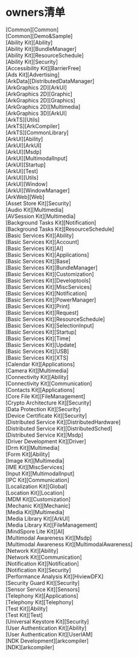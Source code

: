 # owners清单

[Common][Common]<br>
[Common][Demo&Sample]<br>
[Ability Kit][Ability]<br>
[Ability Kit][BundleManager]<br>
[Ability Kit][ResourceSchedule]<br>
[Ability Kit][Security]<br>
[Accessibility Kit][BarrierFree]<br>
[Ads Kit][Advertising]<br>
[ArkData][DistributedDataManager]<br>
[ArkGraphics 2D][ArkUI]<br>
[ArkGraphics 2D][Graphic]<br>
[ArkGraphics 2D][Graphics]<br>
[ArkGraphics 2D][Multimedia]<br>
[ArkGraphics 3D][ArkUI]<br>
[ArkTS][Utils]<br>
[ArkTS][ArkCompiler]<br>
[ArkTS][CommonLibrary]<br>
[ArkUI][Ability]<br>
[ArkUI][ArkUI]<br>
[ArkUI][Msdp]<br>
[ArkUI][MultimodalInput]<br>
[ArkUI][Startup]<br>
[ArkUI][Test]<br>
[ArkUI][Utils]<br>
[ArkUI][Window]<br>
[ArkUI][WindowManager]<br>
[ArkWeb][Web]<br>
[Asset Store Kit][Security]<br>
[Audio Kit][Multimedia]<br>
[AVSession Kit][Multimedia]<br>
[Background Tasks Kit][Notification]<br>
[Background Tasks Kit][ResourceSchedule]<br>
[Basic Services Kit][Ability]<br>
[Basic Services Kit][Account]<br>
[Basic Services Kit][AI]<br>
[Basic Services Kit][Applications]<br>
[Basic Services Kit][Base]<br>
[Basic Services Kit][BundleManager]<br>
[Basic Services Kit][Customization]<br>
[Basic Services Kit][Developtools]<br>
[Basic Services Kit][MiscServices]<br>
[Basic Services Kit][Notification]<br>
[Basic Services Kit][PowerManager]<br>
[Basic Services Kit][Print]<br>
[Basic Services Kit][Request]<br>
[Basic Services Kit][ResourceSchedule]<br>
[Basic Services Kit][SelectionInput]<br>
[Basic Services Kit][Startup]<br>
[Basic Services Kit][Time]<br>
[Basic Services Kit][Update]<br>
[Basic Services Kit][USB]<br>
[Basic Services Kit][XTS]<br>
[Calendar Kit][Applications]<br>
[Camera Kit][Multimedia]<br>
[Connectivity Kit][Ability]<br>
[Connectivity Kit][Communication]<br>
[Contacts Kit][Applications]<br>
[Core File Kit][FileManagement]<br>
[Crypto Architecture Kit][Security]<br>
[Data Protection Kit][Security]<br>
[Device Certificate Kit][Security]<br>
[Distributed Service Kit][DistributedHardware]<br>
[Distributed Service Kit][DistributedSched]<br>
[Distributed Service Kit][Msdp]<br>
[Driver Development Kit][Driver]<br>
[Drm Kit][Multimedia]<br>
[Form Kit][Ability]<br>
[Image Kit][Multimedia]<br>
[IME Kit][MiscServices]<br>
[Input Kit][MultimodalInput]<br>
[IPC Kit][Communication]<br>
[Localization Kit][Global]<br>
[Location Kit][Location]<br>
[MDM Kit][Customization]<br>
[Mechanic Kit][Mechanic]<br>
[Media Kit][Multimedia]<br>
[Media Library Kit][ArkUI]<br>
[Media Library Kit][FileManagement]<br>
[MindSpore Lite Kit][AI]<br>
[Multimodal Awareness Kit][Msdp]<br>
[Multimodal Awareness Kit][MultimodalAwareness]<br>
[Network Kit][Ability]<br>
[Network Kit][Communication]<br>
[Notification Kit][Notification]<br>
[Notification Kit][Security]<br>
[Performance Analysis Kit][HiviewDFX]<br>
[Security Guard Kit][Security]<br>
[Sensor Service Kit][Sensors]<br>
[Telephony Kit][Applications]<br>
[Telephony Kit][Telephony]<br>
[Test Kit][Ability]<br>
[Test Kit][Test]<br>
[Universal Keystore Kit][Security]<br>
[User Authentication Kit][Ability]<br>
[User Authentication Kit][UserIAM]<br>
[NDK Development][arkcompiler]<br>
[NDK][arkcompiler]<br>
